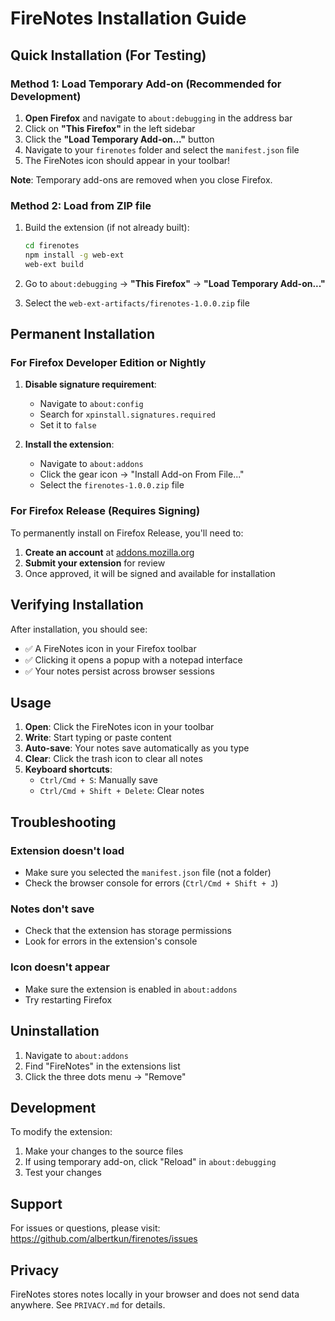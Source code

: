 # FireNotes Installation Guide

## Quick Installation (For Testing)

### Method 1: Load Temporary Add-on (Recommended for Development)

1. **Open Firefox** and navigate to `about:debugging` in the address bar
2. Click on **"This Firefox"** in the left sidebar
3. Click the **"Load Temporary Add-on..."** button
4. Navigate to your `firenotes` folder and select the `manifest.json` file
5. The FireNotes icon should appear in your toolbar!

**Note**: Temporary add-ons are removed when you close Firefox.

### Method 2: Load from ZIP file

1. Build the extension (if not already built):
   ```bash
   cd firenotes
   npm install -g web-ext
   web-ext build
   ```

2. Go to `about:debugging` → **"This Firefox"** → **"Load Temporary Add-on..."**
3. Select the `web-ext-artifacts/firenotes-1.0.0.zip` file

## Permanent Installation

### For Firefox Developer Edition or Nightly

1. **Disable signature requirement**:
   - Navigate to `about:config`
   - Search for `xpinstall.signatures.required`
   - Set it to `false`

2. **Install the extension**:
   - Navigate to `about:addons`
   - Click the gear icon → "Install Add-on From File..."
   - Select the `firenotes-1.0.0.zip` file

### For Firefox Release (Requires Signing)

To permanently install on Firefox Release, you'll need to:

1. **Create an account** at [addons.mozilla.org](https://addons.mozilla.org/)
2. **Submit your extension** for review
3. Once approved, it will be signed and available for installation

## Verifying Installation

After installation, you should see:
- ✅ A FireNotes icon in your Firefox toolbar
- ✅ Clicking it opens a popup with a notepad interface
- ✅ Your notes persist across browser sessions

## Usage

1. **Open**: Click the FireNotes icon in your toolbar
2. **Write**: Start typing or paste content
3. **Auto-save**: Your notes save automatically as you type
4. **Clear**: Click the trash icon to clear all notes
5. **Keyboard shortcuts**:
   - `Ctrl/Cmd + S`: Manually save
   - `Ctrl/Cmd + Shift + Delete`: Clear notes

## Troubleshooting

### Extension doesn't load
- Make sure you selected the `manifest.json` file (not a folder)
- Check the browser console for errors (`Ctrl/Cmd + Shift + J`)

### Notes don't save
- Check that the extension has storage permissions
- Look for errors in the extension's console

### Icon doesn't appear
- Make sure the extension is enabled in `about:addons`
- Try restarting Firefox

## Uninstallation

1. Navigate to `about:addons`
2. Find "FireNotes" in the extensions list
3. Click the three dots menu → "Remove"

## Development

To modify the extension:

1. Make your changes to the source files
2. If using temporary add-on, click "Reload" in `about:debugging`
3. Test your changes

## Support

For issues or questions, please visit:
https://github.com/albertkun/firenotes/issues

## Privacy
FireNotes stores notes locally in your browser and does not send data anywhere. See `PRIVACY.md` for details.
